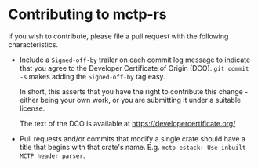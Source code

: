 # Contributing to mctp-rs

If you wish to contribute, please file a pull request with the following
characteristics.

- Include a `Signed-off-by` trailer on each commit log message to indicate that
  you agree to the Developer Certificate of Origin (DCO). `git commit -s` makes
  adding the `Signed-off-by` tag easy.

  In short, this asserts that you have the right to contribute this change -
  either being your own work, or you are submitting it under a suitable
  license.

  The text of the DCO is available at <https://developercertificate.org/>

- Pull requests and/or commits that modify a single crate should have a title
  that begins with that crate's name. E.g. `mctp-estack: Use inbuilt MCTP
  header parser`.
